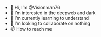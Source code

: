 - 👋 Hi, I’m @Visionman76
- 👀 I’m interested in the deepweb and dark
- 🌱 I’m currently learning to understand 
- 💞️ I’m looking to collaborate on nothing 
- 📫 How to reach me 

<!---
Visionman76/Visionman76 is a ✨ special ✨ repository because its `README.md` (this file) appears on your GitHub profile.
You can click the Preview link to take a look at your changes.
--->
